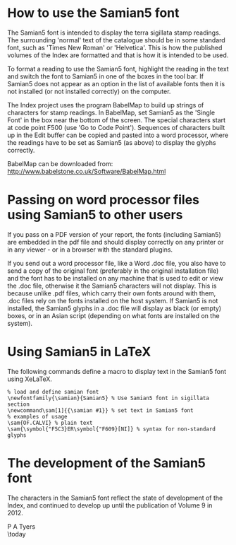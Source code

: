 
How to use the Samian5 font
===========================

The Samian5 font is intended to display the terra sigillata stamp readings.
The surrounding 'normal' text of the catalogue should be in some standard font,
such as 'Times New Roman' or 'Helvetica'.  This is how the published volumes of
the Index are formatted and that is how it is intended to be used.

To format a reading to use the Samian5 font, highlight the reading in the text
and switch the font to Samian5 in one of the boxes in the tool bar.  If Samian5
does not appear as an option in the list of available fonts then it is not
installed (or not installed correctly) on the computer.

The Index project uses the program BabelMap to build up strings of characters
for stamp readings.  In BabelMap, set Samian5 as the 'Single Font' in the box
near the bottom of the screen.   The special characters start at code point
F500 (use 'Go to Code Point').  Sequences of characters built up in the Edit
buffer can be copied and pasted into a word processor, where the readings have
to be set as Samian5 (as above) to display the glyphs correctly.

BabelMap can be downloaded from:
<http://www.babelstone.co.uk/Software/BabelMap.html>

Passing on word processor files using Samian5 to other users
============================================================

If you pass on a PDF version of your report, the fonts (including Samian5) are
embedded in the pdf file and should display correctly on any printer or in any
viewer - or in a browser with the standard plugins.

If you send out a word processor file, like a Word .doc file, you also have to
send a copy of the original font (preferably in the original installation 
file) and the font has to be installed on any machine that is used to edit or
view the .doc file, otherwise it the Samian5 characters will not display.  This
is because unlike .pdf files, which carry their own fonts around with them,
.doc files rely on the fonts installed on the host system.  If Samian5 is not
installed, the Samian5 glyphs in a .doc file will display as black (or empty)
boxes, or in an Asian script (depending on what fonts are installed on the
system).

Using Samian5 in LaTeX
=================================

The following commands define a macro to display text in the Samian5
font using XeLaTeX.

~~~
% load and define samian font
\newfontfamily{\samian}{Samian5} % Use Samian5 font in sigillata section
\newcommand\sam[1]{{\samian #1}} % set text in Samian5 font
% examples of usage
\sam{OF.CALVI} % plain text
\sam{\symbol{"F5C3}ER\symbol{"F609}[NI]} % syntax for non-standard glyphs
~~~

The development of the Samian5 font
===================================

The characters in the Samian5 font reflect the state of development of the
Index, and continued to develop up until the publication of Volume 9 in 2012. 

P A Tyers\
\today
<!--    $Id: HOWTO_use_Samian5.md,v 1.3 2014/03/06 09:42:17 paul Exp paul $ -->

